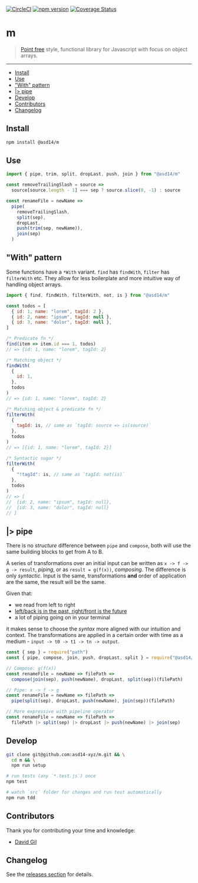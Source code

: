 <!-- markdownlint-disable first-line-h1 line-length -->

[![CircleCI](https://circleci.com/gh/asd-xiv/m.svg?style=svg)](https://circleci.com/gh/asd-xiv/m)
[![npm version](https://badge.fury.io/js/%40asd14%2Fm.svg)](https://badge.fury.io/js/%40asd14%2Fm)
[![Coverage Status](https://coveralls.io/repos/github/asd-xiv/m/badge.svg)](https://coveralls.io/github/asd-xiv/m)

# m

> [Point free](https://en.wikipedia.org/wiki/Tacit_programming) style,
> functional library for Javascript with focus on object arrays.

---

<!-- vim-markdown-toc GFM -->

- [Install](#install)
- [Use](#use)
- ["With" pattern](#with-pattern)
- [|> pipe](#-pipe)
- [Develop](#develop)
- [Contributors](#contributors)
- [Changelog](#changelog)

<!-- vim-markdown-toc -->

## Install

```bash
npm install @asd14/m
```

## Use

```js
import { pipe, trim, split, dropLast, push, join } from "@asd14/m"

const removeTrailingSlash = source =>
  source[source.length - 1] === sep ? source.slice(0, -1) : source

const renameFile = newName =>
  pipe(
    removeTrailingSlash,
    split(sep),
    dropLast,
    push(trim(sep, newName)),
    join(sep)
  )
```

## "With" pattern

Some functions have a `*With` variant. `find` has `findWith`, `filter` has
`filterWith` etc. They allow for less boilerplate and more intuitive way of
handling object arrays.

```js
import { find, findWith, filterWith, not, is } from "@asd14/m"

const todos = [
  { id: 1, name: "lorem", tagId: 2 },
  { id: 2, name: "ipsum", tagId: null },
  { id: 3, name: "dolor", tagId: null },
]
```

```js
/* Predicate fn */
find(item => item.id === 1, todos)
// => {id: 1, name: "lorem", tagId: 2}

/* Matching object */
findWith(
  {
    id: 1,
  },
  todos
)
// => {id: 1, name: "lorem", tagId: 2}

/* Matching object & predicate fn */
filterWith(
  {
    tagId: is, // same as `tagId: source => is(source)`
  },
  todos
)
// => [{id: 1, name: "lorem", tagId: 2}]

/* Syntactic sugar */
filterWith(
  {
    "!tagId": is, // same as `tagId: not(is)`
  },
  todos
)
// => [
//  {id: 2, name: "ipsum", tagId: null},
//  {id: 3, name: "dolor", tagId: null}
// ]
```

## |> pipe

There is no _structure_ difference between `pipe` and `compose`, both will use
the same building blocks to get from A to B.

A series of transformations over an initial input can be written as
`x -> f -> g -> result`, _piping_, or as `result = g(f(x))`, _composing_. The
difference is only _syntactic_. Input is the same, transformations **and** order
of application are the same, the result will be the same.

Given that:

- we read from left to right
- [left/back is in the past, right/front is the future](https://medium.com/@cwodtke/the-intuitive-and-the-unlearnable-cccffd9a762)
- a lot of piping going on in your terminal

it makes sense to choose the _syntax_ more aligned with our intuition and
context. The transformations are applied in a certain order with time as a
medium - `input -> t0 -> t1 -> tn -> output`.

```js
const { sep } = require("path")
const { pipe, compose, join, push, dropLast, split } = require("@asd14/m")

// Compose: g(f(x))
const renameFile = newName => filePath =>
  compose(join(sep), push(newName), dropLast, split(sep))(filePath)

// Pipe: x -> f -> g
const renameFile = newName => filePath =>
  pipe(split(sep), dropLast, push(newName), join(sep))(filePath)

// More expressive with pipeline operator
const renameFile = newName => filePath =>
  filePath |> split(sep) |> dropLast |> push(newName) |> join(sep)
```

## Develop

```bash
git clone git@github.com:asd14-xyz/m.git && \
  cd m && \
  npm run setup

# run tests (any `*.test.js`) once
npm test

# watch `src` folder for changes and run test automatically
npm run tdd
```

## Contributors

Thank you for contributing your time and knowledge:

- [David Gil](https://github.com/dgilperez)

## Changelog

See the [releases section](https://github.com/asd14-xyz/m/releases) for details.
